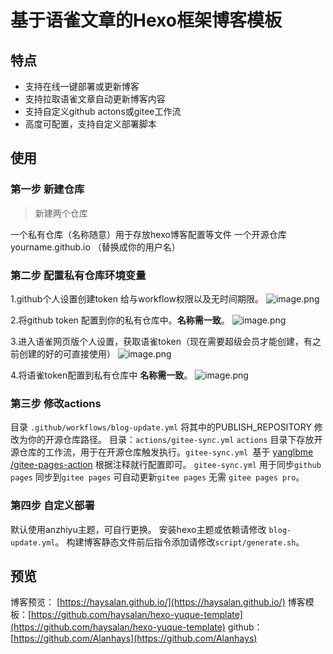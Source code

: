 # 基于语雀文章的Hexo框架博客模板

## 特点

- 支持在线一键部署或更新博客
- 支持拉取语雀文章自动更新博客内容
- 支持自定义github actons或gitee工作流
- 高度可配置，支持自定义部署脚本

## 使用

### 第一步 新建仓库

> 新建两个仓库

一个私有仓库（名称随意）用于存放hexo博客配置等文件
一个开源仓库 yourname.github.io （替换成你的用户名）

### 第二步 配置私有仓库环境变量

1.github个人设置创建token 给与workflow权限以及无时间期限。
![image.png](https://cdn.nlark.com/yuque/0/2024/png/26634545/1708004138179-a9745680-2e72-416d-bba9-00913ab4e7cb.png#averageHue=%23fefcf8&clientId=u19099788-83ff-4&from=paste&height=740&id=u89e4af88&originHeight=1110&originWidth=1894&originalType=binary&ratio=1.5&rotation=0&showTitle=false&size=171807&status=done&style=none&taskId=u6f965fa4-65e1-44a8-aaeb-17b680d0756&title=&width=1262.6666666666667)

2.将github token 配置到你的私有仓库中。**名称需一致**。
![image.png](https://cdn.nlark.com/yuque/0/2024/png/26634545/1708000324358-713596cf-6b43-47b7-8e7e-7d80a21466d2.png#averageHue=%23fefefe&clientId=u22a9482c-048f-4&from=paste&height=806&id=u4587f0a2&originHeight=1209&originWidth=1920&originalType=binary&ratio=1.5&rotation=0&showTitle=false&size=130041&status=done&style=none&taskId=u8942af84-1ea7-4e08-8012-9876e0fe226&title=&width=1280)

3.进入语雀网页版个人设置，获取语雀token（现在需要超级会员才能创建，有之前创建的好的可直接使用）
![image.png](https://cdn.nlark.com/yuque/0/2024/png/26634545/1708001750001-786dbfbf-4cc0-4ad0-b912-1f5d800cbb4b.png#averageHue=%239d9d9d&clientId=u22a9482c-048f-4&from=paste&height=705&id=u633a491f&originHeight=1058&originWidth=1974&originalType=binary&ratio=1.5&rotation=0&showTitle=false&size=98460&status=done&style=none&taskId=u24c28be8-539c-4b05-9d12-27a8d1a0f0b&title=&width=1316)

4.将语雀token配置到私有仓库中 **名称需一致**。
![image.png](https://cdn.nlark.com/yuque/0/2024/png/26634545/1708000395322-ba9dfab1-e87f-445d-aaa5-b774e992de19.png#averageHue=%23fefdfd&clientId=u22a9482c-048f-4&from=paste&height=769&id=ue5213370&originHeight=1153&originWidth=1858&originalType=binary&ratio=1.5&rotation=0&showTitle=false&size=180849&status=done&style=none&taskId=u4bbdad0e-6a5b-4488-a562-01a206bcbf9&title=&width=1238.6666666666667)

### 第三步 修改actions

目录 `.github/workflows/blog-update.yml` 
将其中的PUBLISH_REPOSITORY 修改为你的开源仓库路径。
目录：`actions/gitee-sync.yml`
`actions` 目录下存放开源仓库的工作流，用于在开源仓库触发执行。`gitee-sync.yml `基于 [yanglbme /gitee-pages-action](https://github.com/yanglbme/gitee-pages-action) 根据注释就行配置即可。
`gitee-sync.yml` 用于同步`github pages` 同步到`gitee pages` 可自动更新`gitee pages` 无需 `gitee pages pro`。

### 第四步 自定义部署

默认使用anzhiyu主题，可自行更换。
安装hexo主题或依赖请修改 `blog-update.yml`。
构建博客静态文件前后指令添加请修改`script/generate.sh`。

## 预览

博客预览： [https://haysalan.github.io/](https://haysalan.github.io/)
博客模板：[https://github.com/haysalan/hexo-yuque-template](https://github.com/haysalan/hexo-yuque-template)
github：[https://github.com/Alanhays](https://github.com/Alanhays)